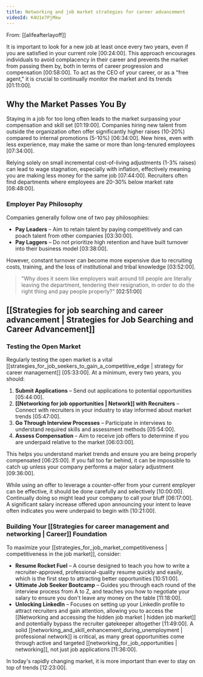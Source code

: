 ```yaml
---
title: Networking and job market strategies for career advancement
videoId: K4U1e7PjMkw
---
```


From: [[alifeafterlayoff]] <br/> 

It is important to look for a new job at least once every two years, even if you are satisfied in your current role <a class="yt-timestamp" data-t="00:24:00">[00:24:00]</a>. This approach encourages individuals to avoid complacency in their career and prevents the market from passing them by, both in terms of career progression and compensation <a class="yt-timestamp" data-t="00:58:00">[00:58:00]</a>. To act as the CEO of your career, or as a "free agent," it is crucial to continually monitor the market and its trends <a class="yt-timestamp" data-t="01:11:00">[01:11:00]</a>.

## Why the Market Passes You By

Staying in a job for too long often leads to the market surpassing your compensation and skill set <a class="yt-timestamp" data-t="01:19:00">[01:19:00]</a>. Companies hiring new talent from outside the organization often offer significantly higher raises (10-20%) compared to internal promotions (5-10%) <a class="yt-timestamp" data-t="06:34:00">[06:34:00]</a>. New hires, even with less experience, may make the same or more than long-tenured employees <a class="yt-timestamp" data-t="07:34:00">[07:34:00]</a>.

Relying solely on small incremental cost-of-living adjustments (1-3% raises) can lead to wage stagnation, especially with inflation, effectively meaning you are making less money for the same job <a class="yt-timestamp" data-t="07:44:00">[07:44:00]</a>. Recruiters often find departments where employees are 20-30% below market rate <a class="yt-timestamp" data-t="08:48:00">[08:48:00]</a>.

### Employer Pay Philosophy

Companies generally follow one of two pay philosophies:
*   **Pay Leaders** – Aim to retain talent by paying competitively and can poach talent from other companies <a class="yt-timestamp" data-t="03:30:00">[03:30:00]</a>.
*   **Pay Laggers** – Do not prioritize high retention and have built turnover into their business model <a class="yt-timestamp" data-t="03:38:00">[03:38:00]</a>.

However, constant turnover can become more expensive due to recruiting costs, training, and the loss of institutional and tribal knowledge <a class="yt-timestamp" data-t="03:52:00">[03:52:00]</a>.

> "Why does it seem like employers wait around till people are literally leaving the department, tendering their resignation, in order to do the right thing and pay people properly?" <a class="yt-timestamp" data-t="02:51:00">[02:51:00]</a>

## [[Strategies for job searching and career advancement | Strategies for Job Searching and Career Advancement]]

### Testing the Open Market

Regularly testing the open market is a vital [[strategies_for_job_seekers_to_gain_a_competitive_edge | strategy for career management]] <a class="yt-timestamp" data-t="05:33:00">[05:33:00]</a>. At a minimum, every two years, you should:
1.  **Submit Applications** – Send out applications to potential opportunities <a class="yt-timestamp" data-t="05:44:00">[05:44:00]</a>.
2.  **[[Networking for job opportunities | Network]] with Recruiters** – Connect with recruiters in your industry to stay informed about market trends <a class="yt-timestamp" data-t="05:47:00">[05:47:00]</a>.
3.  **Go Through Interview Processes** – Participate in interviews to understand required skills and assessment methods <a class="yt-timestamp" data-t="05:54:00">[05:54:00]</a>.
4.  **Assess Compensation** – Aim to receive job offers to determine if you are underpaid relative to the market <a class="yt-timestamp" data-t="06:03:00">[06:03:00]</a>.

This helps you understand market trends and ensure you are being properly compensated <a class="yt-timestamp" data-t="06:25:00">[06:25:00]</a>. If you fall too far behind, it can be impossible to catch up unless your company performs a major salary adjustment <a class="yt-timestamp" data-t="09:36:00">[09:36:00]</a>.

While using an offer to leverage a counter-offer from your current employer can be effective, it should be done carefully and selectively <a class="yt-timestamp" data-t="10:00:00">[10:00:00]</a>. Continually doing so might lead your company to call your bluff <a class="yt-timestamp" data-t="06:17:00">[06:17:00]</a>. A significant salary increase offered upon announcing your intent to leave often indicates you were underpaid to begin with <a class="yt-timestamp" data-t="10:21:00">[10:21:00]</a>.

### Building Your [[Strategies for career management and networking | Career]] Foundation

To maximize your [[strategies_for_job_market_competitiveness | competitiveness in the job market]], consider:
*   **Resume Rocket Fuel** – A course designed to teach you how to write a recruiter-approved, professional-quality resume quickly and easily, which is the first step to attracting better opportunities <a class="yt-timestamp" data-t="10:51:00">[10:51:00]</a>.
*   **Ultimate Job Seeker Bootcamp** – Guides you through each round of the interview process from A to Z, and teaches you how to negotiate your salary to ensure you don't leave any money on the table <a class="yt-timestamp" data-t="11:18:00">[11:18:00]</a>.
*   **Unlocking LinkedIn** – Focuses on setting up your LinkedIn profile to attract recruiters and gain attention, allowing you to access the [[Networking and accessing the hidden job market | hidden job market]] and potentially bypass the recruiter gatekeeper altogether <a class="yt-timestamp" data-t="11:49:00">[11:49:00]</a>. A solid [[networking_and_skill_enhancement_during_unemployment | professional network]] is critical, as many great opportunities come through active and targeted [[networking_for_job_opportunities | networking]], not just job applications <a class="yt-timestamp" data-t="11:36:00">[11:36:00]</a>.

In today's rapidly changing market, it is more important than ever to stay on top of trends <a class="yt-timestamp" data-t="12:23:00">[12:23:00]</a>.